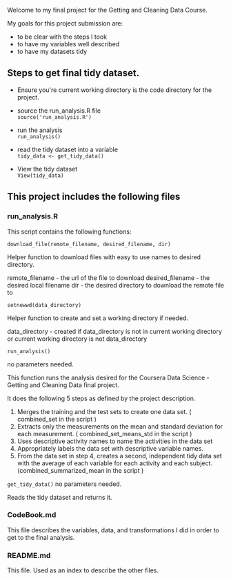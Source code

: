 
Welcome to my final project for the Getting and Cleaning Data Course.  

My goals for this project submission are:  
- to be clear with the steps I took  
- to have my variables well described  
- to have my datasets tidy  


## Steps to get final tidy dataset.
- Ensure you're current working directory is the code directory for the project.  

- source the run_analysis.R file  
	  ```source('run_analysis.R')```  
  
- run the analysis  
	```run_analysis()```  

- read the tidy dataset into a variable  
	```tidy_data <- get_tidy_data()```  

- View the tidy dataset  
	```View(tidy_data)```  
	


## This project includes the following files


### run_analysis.R

This script contains the following functions: 

`download_file(remote_filename, desired_filename, dir)`

Helper function to download files with easy to use names to desired directory.

remote_filename  - the url of the file to download
desired_filename - the desired local filename
dir              - the desired directory to download the remote file to


`setnewwd(data_directory)`

Helper function to create and set a working directory if needed.

data_directory - created if data_directory is not in current working directory or current working directory is not data_directory


`run_analysis()`

no parameters needed.

This function runs the analysis desired for the Coursera Data Science - Getting and Cleaning Data final project.

It does the following 5 steps as defined by the project description.

1. Merges the training and the test sets to create one data set.  ( combined_set in the script )
2. Extracts only the measurements on the mean and standard deviation for each measurement. ( combined_set_means_std in the script )
3. Uses descriptive activity names to name the activities in the data set
4. Appropriately labels the data set with descriptive variable names.
5. From the data set in step 4, creates a second, independent tidy data set with the average of each variable for each activity and each subject. (combined_summarized_mean in the script )

`get_tidy_data()`
no parameters needed.

Reads the tidy dataset and returns it.

### CodeBook.md

This file describes the variables, data, and transformations I did in order to get to the final analysis.

### README.md

This file.  Used as an index to describe the other files.
